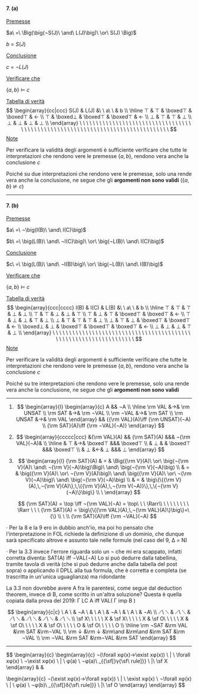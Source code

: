 #### 7. (a)

<u>Premesse</u>

$a\ =\ \Big(\big(¬S(J)\ \and\ L(J)\big)\ \or\ S(J) \Big)$

$b\ =\ S(J)$

<u>Conclusione</u>

$c\ =\ ¬L(J)$

<u>Verificare che</u>

$\{a,\,b\}\ \vDash\ c$

<u>Tabella di verità</u>
$$
\begin{array}{cc|ccc}
S(J) & L(J) &\ \ a\ \ & b  \\ \hline
⊤ & ⊤ & \boxed⊤ & \boxed⊤ & ←  \\
⊤ & \boxed⊥ & \boxed⊤ & \boxed⊤ & ←  \\
⊥ & ⊤ & ⊤ & ⊥  \\
⊥ & ⊥ & ⊥ & ⊥  \\
\end{array} \ \ \ \ \ \ \ \ \ \ \ \ \ \ \ \ \ \ \ \ \ \ \ \ \ \ \ \ \ \ \ \ \ \ \ \ \ \ \ \ \ \ \ \ \ \ \ \ \ \ \ \ \ \ \ \ \ \ \ \ \ \ \ \ \ \ \ \ \ \ \ \ \ \ \ \ \ \ \
$$
<u>Note</u>

Per verificare la validità degli argomenti è sufficiente
verificare che tutte le interpretazioni che rendono vere
le premesse $\{a,\,b\}$, rendono vera anche la conclusione $c$

Poiché su due interpretazioni che rendono vere le premesse,
solo una rende vera anche la conclusione, ne segue che gli
**argomenti non sono validi** ($\{a,\,b\}\ \nvDash\ c$)



---



#### 7. (b)

<u>Premesse</u>

$a\ =\ ¬\big(I(B)\ \and\ I(C)\big)$

$b\ =\ \big(L(B)\ \and\ ¬I(C)\big)\ \or\ \big(¬L(B)\ \and\ I(C)\big)$

<u>Conclusione</u>

$c\ =\ \big(L(B)\ \and\ ¬I(B)\big)\ \or\ \big(¬L(B)\ \and\ I(B)\big)$

<u>Verificare che</u>

$\{a,\,b\}\ \vDash\ c$

<u>Tabella di verità</u>
$$
\begin{array}{ccc|cccc}
I(B) & I(C) & L(B) &\ \ a\ \ & b  \\ \hline
⊤ & ⊤ & ⊤  &  ⊥ & ⊥  \\
⊤ & ⊤ & ⊥  &  ⊥ & ⊤  \\
⊤ & ⊥ & ⊤  &  \boxed⊤ & \boxed⊤ & ← \\
⊤ & ⊥ & ⊥  &  ⊤ & ⊥  \\
⊥ & ⊤ & ⊤  &  ⊤ & ⊥  \\
⊥ & ⊤ & ⊥  &  \boxed⊤ & \boxed⊤ & ←  \\
\boxed⊥ & ⊥ & \boxed⊤  &  \boxed⊤ & \boxed⊤ & ←  \\
⊥ & ⊥ & ⊥  &  ⊤ & ⊥  \\
\end{array} \ \ \ \ \ \ \ \ \ \ \ \ \ \ \ \ \ \ \ \ \ \ \ \ \ \ \ \ \ \ \ \ \ \ \ \ \ \ \ \ \ \ \ \ \ \ \ \ \ \ \ \ \ \ \ \ \ \ \ \ \ \ \ \ \ \
$$
<u>Note</u>

Per verificare la validità degli argomenti è sufficiente
verificare che tutte le interpretazioni che rendono vere
le premesse $\{a,\,b\}$, rendono vera anche la conclusione $c$

Poiché su tre interpretazioni che rendono vere le premesse,
solo una rende vera anche la conclusione, ne segue che gli
**argomenti non sono validi**





---





1. $$
   \begin{array}{l}
   \begin{array}{c}
   A && ¬A \\ \hline
   \rm VAL &→& \rm UNSAT \\
   \rm SAT &→& \rm ¬VAL \\
   \rm ¬VAL &→& \rm SAT \\
   \rm UNSAT &→& \rm VAL 
   \end{array}
   &&
   {{\rm VAL}(A)\iff {\rm UNSAT}(¬A) \\
   {\rm SAT}(A)\iff {\rm ¬VAL}(¬A)}
   \end{array}
   $$

    

2. $$
   \begin{array}{ccccc|ccc}
   &{\rm VAL}(A) && {\rm SAT}(A) &&& ¬{\rm VAL}(¬A)& \\ \hline
   & ⊤ &→& \boxed⊤ &&& \boxed⊤  \\
   & ⊥ & & \boxed⊤ &&& \boxed⊤ \\
   & ⊥ &←& ⊥ &&& ⊥
   \end{array}
   $$

    

3. $$
   \begin{array}{l}
   {\rm SAT}(A) & = &
   \Big({\rm V}(A)\ \or\ \big(¬{\rm V}(A)\ \and\ ¬{\rm V}(¬A)\big)\Big)\ \and\ \big(¬{\rm V}(¬A)\big)
   \\ & = &
   \big({\rm V}(A)\ \or\ ¬{\rm V}(A)\big)\ \and\ \big({\rm V}(A)\ \or\ ¬{\rm V}(¬A)\big)\ \and\ \big(¬{\rm V}(¬A)\big)
   \\ & = &
   \big\{\{{\rm V}(A),\,¬{\rm V}(A)\},\,\{{\rm V}(A),\,¬{\rm V(¬A)}\},\,\{¬{\rm V}(¬A)\}\big\} \\ \
   \end{array}
   $$

   $$
   {\rm SAT}(A) = \top \iff ¬{\rm VAL}(¬A) = \top\ \ \ \Rarr\\ \ \ \ \ \ \ \ \ \Rarr \ \ \ {\rm SAT}(A) = \big\{\{{\rm VAL}(A),\,¬{\rm VAL}(A)\}\big\}=\{\}
   \\ \ \\
   {\rm SAT}(A)\iff {\rm ¬VAL}(¬A)
   $$



· Per la 8 e la 9 ero in dubbio anch'io, ma poi ho pensato che l'interpretazione in FOL richiede la definizione di un dominio, che dunque sarà specificato altrove e assunto tale nelle formule (nel caso del 9, Δ = N)

· Per la 3.3 invece l'errore riguarda solo un ¬ che mi era scappato, infatti corretta diventa:
SAT(A) iff ¬VAL(¬A)
Lo si può dedurre dalla tabellina, tramite tavola di verità (che si può dedurre anche dalla tabella del post sopra) o applicando il DPLL alla tua formula, che è corretta e completa (se trascritta in un'unica uguaglianza) ma ridondante



La 3.3 non dovrebbe avere A fra le parentesi, come segue dal deduction theorem, invece di B, come scritto in un'altra soluzione? Questa è quella copiata dalla prova del 2019:
Γ LC A  iff  VAL( Γ imp B )



$$
\begin{array}{c|c}
\ A \ &  ¬A \ & \ A \ &  ¬A \ & \ A \ &  ¬A\ \\
⟋\ ⟍ & ⟋\ ⟍ & ⟋\ ⟍ & ⟋\ ⟍ & ⟋\ ⟍ & ⟋\ ⟍ \\
\sf X\ \ \ \ \ X & \sf X\ \ \ \ \ X & \sf O\ \ \ \ \ X & \sf O\ \ \ \ \ X & \sf O\ \ \ \ \ O & \sf O\ \ \ \ \ O \\
\hline
\rm ¬SAT &\rm VAL &\rm SAT &\rm¬VAL   \\
\rm   ↓  &\rm  ↓  &\rm\and &\rm\and &\rm SAT &\rm ¬VAL    \\
\rm ¬VAL &\rm SAT &\rm¬VAL &\rm SAT
\end{array}
$$





---




$$
\begin{array}{c}
\begin{array}{c}
¬(\forall xφ(x)→\exist xφ(x)) \\
| \\
\forall xφ(x) \\
¬\exist xφ(x) \\
| \\
φ(a) \\
¬φ(a)\ _{{\sf[}γ{\sf\ rule]}} \\
|\\
\sf X
\end{array} & &

\begin{array}{c}
¬(\exist xφ(x)→\forall xφ(x)) \\
| \\
\exist xφ(x) \\
¬\forall xφ(x) \\
| \\
φ(a) \\
¬φ(b)\ _{{\sf[}δ{\sf\ rule]}} \\
|\\
\sf O
\end{array}
\end{array}
$$


